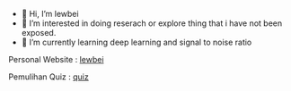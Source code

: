 - 👋 Hi, I’m lewbei
- 👀 I’m interested in doing reserach or explore thing that i have not been exposed.
- 🌱 I’m currently learning deep learning and signal to noise ratio

Personal Website : [lewbei](https://lewbei.github.io/)

Pemulihan Quiz : [quiz](https://lewbei.github.io/pemulihan_quiz/)
